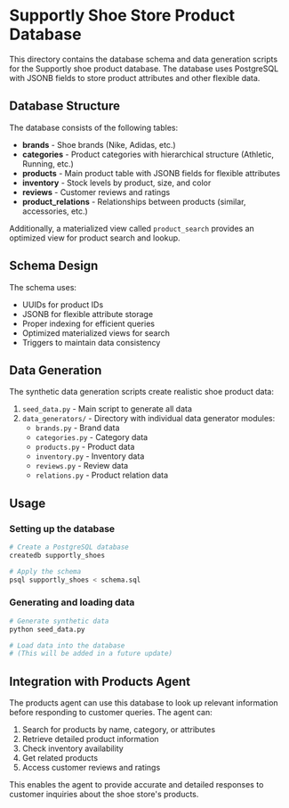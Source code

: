 # Supportly Shoe Store Product Database

This directory contains the database schema and data generation scripts for the Supportly shoe product database. The database uses PostgreSQL with JSONB fields to store product attributes and other flexible data.

## Database Structure

The database consists of the following tables:

- **brands** - Shoe brands (Nike, Adidas, etc.)
- **categories** - Product categories with hierarchical structure (Athletic, Running, etc.)
- **products** - Main product table with JSONB fields for flexible attributes
- **inventory** - Stock levels by product, size, and color
- **reviews** - Customer reviews and ratings
- **product_relations** - Relationships between products (similar, accessories, etc.)

Additionally, a materialized view called `product_search` provides an optimized view for product search and lookup.

## Schema Design

The schema uses:

- UUIDs for product IDs
- JSONB for flexible attribute storage
- Proper indexing for efficient queries
- Optimized materialized views for search
- Triggers to maintain data consistency

## Data Generation

The synthetic data generation scripts create realistic shoe product data:

1. `seed_data.py` - Main script to generate all data
2. `data_generators/` - Directory with individual data generator modules:
   - `brands.py` - Brand data
   - `categories.py` - Category data
   - `products.py` - Product data
   - `inventory.py` - Inventory data
   - `reviews.py` - Review data
   - `relations.py` - Product relation data

## Usage

### Setting up the database

```bash
# Create a PostgreSQL database
createdb supportly_shoes

# Apply the schema
psql supportly_shoes < schema.sql
```

### Generating and loading data

```bash
# Generate synthetic data
python seed_data.py

# Load data into the database
# (This will be added in a future update)
```

## Integration with Products Agent

The products agent can use this database to look up relevant information before responding to customer queries. The agent can:

1. Search for products by name, category, or attributes
2. Retrieve detailed product information
3. Check inventory availability
4. Get related products
5. Access customer reviews and ratings

This enables the agent to provide accurate and detailed responses to customer inquiries about the shoe store's products. 